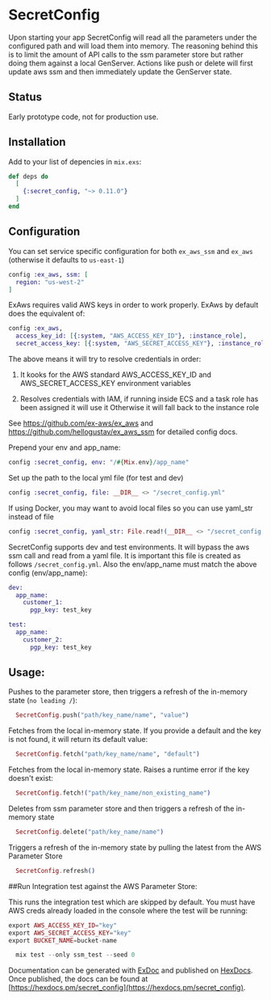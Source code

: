 # SecretConfig

Upon starting your app SecretConfig will read all the parameters under the configured path and will load them into memory. The reasoning behind this is to limit the amount of API calls to the ssm parameter store but rather doing them against a local GenServer. Actions like push or delete will first update aws ssm and then immediately update the GenServer state. 

## Status
Early prototype code, not for production use.

## Installation

Add to your list of depencies in `mix.exs`:

~~~elixir
def deps do
  [
    {:secret_config, "~> 0.11.0"}
  ]
end
~~~
## Configuration
You can set service specific configuration for both `ex_aws_ssm` and `ex_aws` (otherwise it defaults to `us-east-1`)

```elixir
config :ex_aws, ssm: [
  region: "us-west-2"
]
```

ExAws requires valid AWS keys in order to work properly. ExAws by default does the equivalent of:

```elixir
config :ex_aws,
  access_key_id: [{:system, "AWS_ACCESS_KEY_ID"}, :instance_role],
  secret_access_key: [{:system, "AWS_SECRET_ACCESS_KEY"}, :instance_role]
```
The above means it will try to resolve credentials in order:

1. It kooks for the AWS standard AWS_ACCESS_KEY_ID and AWS_SECRET_ACCESS_KEY environment variables

2. Resolves credentials with IAM, if running inside ECS and a task role has been assigned it will use it
Otherwise it will fall back to the instance role

See https://github.com/ex-aws/ex_aws and https://github.com/hellogustav/ex_aws_ssm for detailed config docs. 

Prepend your env and app_name:
```elixir
config :secret_config, env: "/#{Mix.env}/app_name"
```

Set up the path to the local yml file (for test and dev)
```elixir
config :secret_config, file: __DIR__ <> "/secret_config.yml"
```

If using Docker, you may want to avoid local files so you can use yaml_str instead of file
```elixir
config :secret_config, yaml_str: File.read!(__DIR__ <> "/secret_config.yml")
```

SecretConfig supports dev and test environments. It will bypass the aws ssm call and read from a yaml file. It is important this file is created as follows `/secret_config.yml`. Also the env/app_name must match the above config (env/app_name):
```elixir
dev:
  app_name:
    customer_1:
      pgp_key: test_key

test:
  app_name:
    customer_2:
      pgp_key: test_key
```


## Usage:

Pushes to the parameter store, then triggers a refresh of the in-memory state (`no leading /`):
```elixir
  SecretConfig.push("path/key_name/name", "value")
```
Fetches from the local in-memory state. If you provide a default and the key is not found, it will return its default value:
```elixir
  SecretConfig.fetch("path/key_name/name", "default")
```
Fetches from the local in-memory state. Raises a runtime error if the key doesn't exist:
```elixir
  SecretConfig.fetch!("path/key_name/non_existing_name")
```
Deletes from ssm parameter store and then triggers a refresh of the in-memory state
```elixir
  SecretConfig.delete("path/key_name/name")
```
Triggers a refresh of the in-memory state by pulling the latest from the AWS Parameter Store
```elixir
  SecretConfig.refresh()
```
##Run Integration test against the AWS Parameter Store:


This runs the integration test which are skipped by default. You must have AWS creds already loaded in the console where the test will be running:
```elixir
export AWS_ACCESS_KEY_ID="key"
export AWS_SECRET_ACCESS_KEY="key"
export BUCKET_NAME=bucket-name
```
```elixir
  mix test --only ssm_test --seed 0
```

Documentation can be generated with [ExDoc](https://github.com/elixir-lang/ex_doc)
and published on [HexDocs](https://hexdocs.pm). Once published, the docs can
be found at [https://hexdocs.pm/secret_config](https://hexdocs.pm/secret_config).

